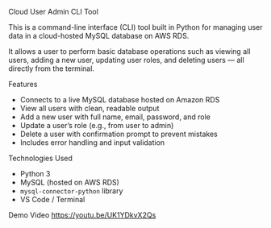 Cloud User Admin CLI Tool

This is a command-line interface (CLI) tool built in Python for managing user data in a cloud-hosted MySQL database on AWS RDS.

It allows a user to perform basic database operations such as viewing all users, adding a new user, updating user roles, and deleting users — all directly from the terminal.



Features

- Connects to a live MySQL database hosted on Amazon RDS
- View all users with clean, readable output
- Add a new user with full name, email, password, and role
- Update a user’s role (e.g., from user to admin)
- Delete a user with confirmation prompt to prevent mistakes
- Includes error handling and input validation



Technologies Used

- Python 3
- MySQL (hosted on AWS RDS)
- `mysql-connector-python` library
- VS Code / Terminal

Demo Video
https://youtu.be/UK1YDkvX2Qs





